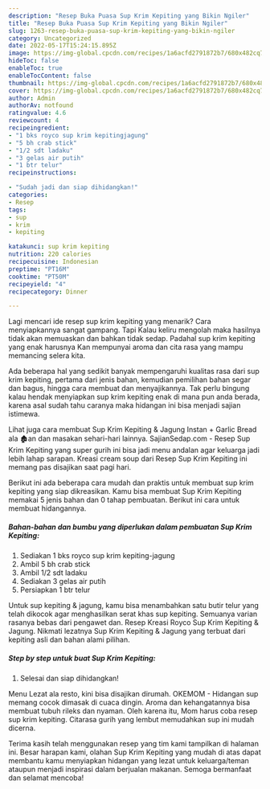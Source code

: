 ```yaml
---
description: "Resep Buka Puasa Sup Krim Kepiting yang Bikin Ngiler"
title: "Resep Buka Puasa Sup Krim Kepiting yang Bikin Ngiler"
slug: 1263-resep-buka-puasa-sup-krim-kepiting-yang-bikin-ngiler
category: Uncategorized
date: 2022-05-17T15:24:15.895Z
image: https://img-global.cpcdn.com/recipes/1a6acfd2791872b7/680x482cq70/sup-krim-kepiting-foto-resep-utama.jpg
hideToc: false
enableToc: true
enableTocContent: false
thumbnail: https://img-global.cpcdn.com/recipes/1a6acfd2791872b7/680x482cq70/sup-krim-kepiting-foto-resep-utama.jpg
cover: https://img-global.cpcdn.com/recipes/1a6acfd2791872b7/680x482cq70/sup-krim-kepiting-foto-resep-utama.jpg
author: Admin
authorAv: notfound
ratingvalue: 4.6
reviewcount: 4
recipeingredient:
- "1 bks royco sup krim kepitingjagung"
- "5 bh crab stick"
- "1/2 sdt ladaku"
- "3 gelas air putih"
- "1 btr telur"
recipeinstructions:

- "Sudah jadi dan siap dihidangkan!"
categories:
- Resep
tags:
- sup
- krim
- kepiting

katakunci: sup krim kepiting 
nutrition: 220 calories
recipecuisine: Indonesian
preptime: "PT16M"
cooktime: "PT50M"
recipeyield: "4"
recipecategory: Dinner

---
```



Lagi mencari ide resep sup krim kepiting yang menarik? Cara menyiapkannya sangat gampang. Tapi Kalau keliru mengolah maka hasilnya tidak akan memuaskan dan bahkan tidak sedap. Padahal sup krim kepiting yang enak harusnya Kan mempunyai aroma dan cita rasa yang mampu memancing selera kita.


Ada beberapa hal yang sedikit banyak mempengaruhi kualitas rasa dari sup krim kepiting, pertama dari jenis bahan, kemudian pemilihan bahan segar dan bagus, hingga cara membuat dan menyajikannya. Tak perlu bingung kalau hendak menyiapkan sup krim kepiting enak di mana pun anda berada, karena asal sudah tahu caranya maka hidangan ini bisa menjadi sajian istimewa.

Lihat juga cara membuat Sup Krim Kepiting &amp; Jagung Instan + Garlic Bread ala 🏚an dan masakan sehari-hari lainnya. SajianSedap.com - Resep Sup Krim Kepiting yang super gurih ini bisa jadi menu andalan agar keluarga jadi lebih lahap sarapan. Kreasi cream soup dari Resep Sup Krim Kepiting ini memang pas disajikan saat pagi hari.


Berikut ini ada beberapa cara mudah dan praktis untuk membuat sup krim kepiting yang siap dikreasikan. Kamu bisa membuat Sup Krim Kepiting memakai 5 jenis bahan dan 0 tahap pembuatan. Berikut ini cara untuk membuat hidangannya.

<!--inarticleads1-->

##### Bahan-bahan dan bumbu yang diperlukan dalam pembuatan Sup Krim Kepiting:

1. Sediakan 1 bks royco sup krim kepiting-jagung
1. Ambil 5 bh crab stick
1. Ambil 1/2 sdt ladaku
1. Sediakan 3 gelas air putih
1. Persiapkan 1 btr telur


Untuk sup kepiting &amp; jagung, kamu bisa menambahkan satu butir telur yang telah dikocok agar menghasilkan serat khas sup kepiting. Semuanya varian rasanya bebas dari pengawet dan. Resep Kreasi Royco Sup Krim Kepiting &amp; Jagung. Nikmati lezatnya Sup Krim Kepiting &amp; Jagung yang terbuat dari kepiting asli dan bahan alami pilihan. 

<!--inarticleads2-->

##### Step by step untuk buat Sup Krim Kepiting:


1. Selesai dan siap dihidangkan!

Menu Lezat ala resto, kini bisa disajikan dirumah. OKEMOM - Hidangan sup memang cocok dimasak di cuaca dingin. Aroma dan kehangatannya bisa membuat tubuh rileks dan nyaman. Oleh karena itu, Mom harus coba resep sup krim kepiting. Citarasa gurih yang lembut memudahkan sup ini mudah dicerna. 

Terima kasih telah menggunakan resep yang tim kami tampilkan di halaman ini. Besar harapan kami, olahan Sup Krim Kepiting yang mudah di atas dapat membantu kamu menyiapkan hidangan yang lezat untuk keluarga/teman ataupun menjadi inspirasi dalam berjualan makanan. Semoga bermanfaat dan selamat mencoba!

